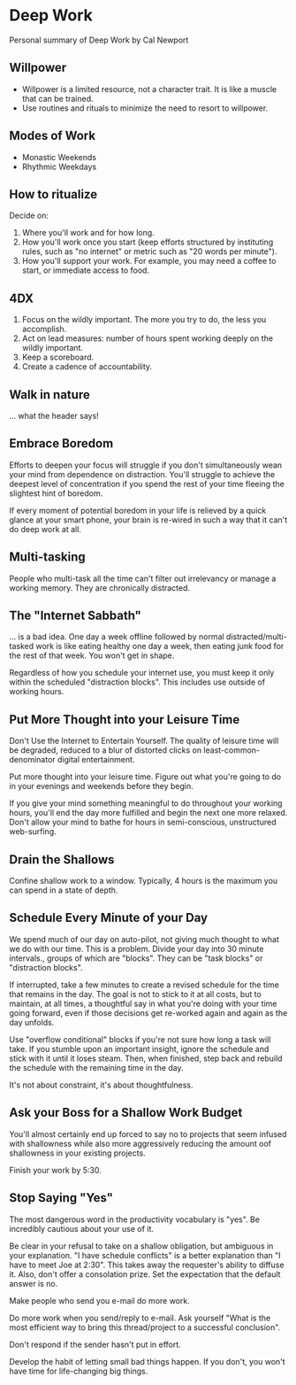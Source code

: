 # Deep Work

Personal summary of Deep Work by Cal Newport

## Willpower

* Willpower is a limited resource, not a character trait. It is like a muscle that can be trained.
* Use routines and rituals to minimize the need to resort to willpower.

## Modes of Work

* Monastic Weekends
* Rhythmic Weekdays

## How to ritualize

Decide on:

1. Where you'll work and for how long.
2. How you'll work once you start (keep efforts structured by instituting rules, such as "no internet" or metric such as "20 words per minute").
3. How you'll support your work. For example, you may need a coffee to start, or immediate access to food.

## 4DX

1. Focus on the wildly important. The more you try to do, the less you accomplish.
2. Act on lead measures: number of hours spent working deeply on the wildly important.
3. Keep a scoreboard.
4. Create a cadence of accountability.

## Walk in nature

... what the header says!

## Embrace Boredom

Efforts to deepen your focus will struggle if you don't simultaneously wean your mind from dependence on distraction. You'll struggle to achieve the deepest level of concentration if you spend the rest of your time fleeing the slightest hint of boredom.

If every moment of potential boredom in your life is relieved by a quick glance at your smart phone, your brain is re-wired in such a way that it can't do deep work at all.

## Multi-tasking

People who multi-task all the time can't filter out irrelevancy or manage a working memory. They are chronically distracted.

## The "Internet Sabbath"

... is a bad idea. One day a week offline followed by normal distracted/multi-tasked work is like eating healthy one day a week, then eating junk food for the rest of that week. You won't get in shape.

Regardless of how you schedule your internet use, you must keep it only within the scheduled "distraction  blocks". This includes use outside of working hours.

## Put More Thought into your Leisure Time

Don't Use the Internet to Entertain Yourself. The quality of leisure time will be degraded, reduced to a blur of distorted clicks on least-common-denominator digital entertainment.

Put more thought into your leisure time. Figure out what you're going to do in your evenings and weekends before they begin.

If you give your mind something meaningful to do throughout your working hours, you'll end the day more fulfilled and begin the next one more relaxed. Don't allow your mind to bathe for hours in semi-conscious, unstructured web-surfing.

## Drain the Shallows

Confine shallow work to a window. Typically, 4 hours is the maximum you can spend in a state of depth.

## Schedule Every Minute of your Day

We spend much of our day on auto-pilot, not giving much thought to what we do with our time. This is a problem. Divide your day into 30 minute intervals., groups of which are "blocks". They can be "task blocks" or "distraction blocks".

If interrupted, take a few minutes to create a revised schedule for the time that remains in the day. The goal is not to stick to it at all costs, but to maintain, at all times, a thoughtful say in what you're doing with your time going forward, even if those decisions get re-worked again and again as the day unfolds.

Use "overflow conditional" blocks if you're not sure how long a task will take. If you stumble upon an important insight, ignore the schedule and stick with it until it loses steam. Then, when finished, step back and rebuild the schedule with the remaining time in the day.

It's not about constraint, it's about thoughtfulness.

## Ask your Boss for a Shallow Work Budget

You'll almost certainly end up forced to say no to projects that seem infused with shallowness while also more aggressively reducing the amount oof shallowness in your existing projects.

Finish your work by 5:30.

## Stop Saying "Yes"

The most dangerous word in the productivity vocabulary is "yes". Be incredibly cautious about your use of it.

Be clear in your refusal to take on a shallow obligation, but ambiguous in your explanation. "I have schedule conflicts" is a better explanation than "I have to meet Joe at 2:30". This takes away the requester's ability to diffuse it. Also, don't offer a consolation prize. Set the expectation that the default answer is no.

Make people who send you e-mail do more work. 

Do more work when you send/reply to e-mail. Ask yourself "What is the most efficient way to bring this thread/project to a successful conclusion".

Don't respond if the sender hasn't put in effort. 

Develop the habit of letting small bad things happen. If you don't, you won't have time for life-changing big things.
